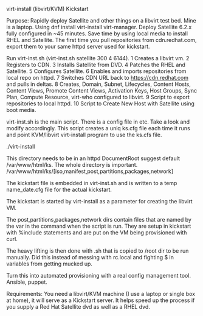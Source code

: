 virt-install (libvirt/KVM) Kickstart

Purpose:
Rapidly deploy Satellite and other things on a libvirt test bed. Mine is a laptop.
Using dnf install virt-install virt-manager. Deploy Satellite 6.2.x fully configured in ~45 minutes.
Save time by using local media to install RHEL and Satellite. The first time you pull repositories from cdn.redhat.com, export them to your same httpd server used for kickstart.

Run virt-inst.sh <vmname> <disc in GB> <vcpus> <mem> (virt-inst.sh satellite 300 4 6144).
1 Creates a libvirt vm.
2 Registers to CDN.
3 Installs Satellite from DVD.
4 Patches the RHEL and Satellite.
5 Configures Satellite.
6 Enables and imports repositories from local repo on httpd.
7 Switches CDN URL back to https://cdn.redhat.com and pulls in deltas.
8 Creates, Domain, Subnet, Lifecycles, Content Hosts, Content Views, Promote Content Views, Activation Keys, Host Groups, Sync Plan, Compute Resource, virt-who configured to libvirt.
9 Script to export repositories to local httpd.
10 Script to Create New Host with Satellite using boot media.

virt-inst.sh is the main script. There is a config file in etc. Take a look and modify accordingly.
This script creates a uniq ks.cfg file each time it runs and point KVM/libvirt virt-install program to use the ks.cfs file.

./virt-install <name> <disc MB> <mem> <vcpu>

This directory needs to be in an httpd DocumentRoot suggest default /var/www/html/ks.
The whole directory is important. /var/www/html/ks/[iso,manifest,post,partitions,packages,network]

The kickstart file is embedded in virt-inst.sh and is written to a temp name_date.cfg file for the actual kickstart.

The kickstart is started by virt-install as a parameter for creating the libvirt VM.

The post,partitions,packages,network dirs contain files that are named by the <name> var in the command when the script is run.
They are setup in kickstart with %include statements and are put on the VM being provisioned with curl.

The heavy lifting is then done with <name>.sh that is copied to /root dir to be run manually. Did this instead of messing with rc.local and fighting $ in variables from getting mucked up.

Turn this into automated provisioning with a real config management tool. Ansible, puppet.

Requirements:
You need a libvirt/KVM machine (I use a laptop or single box at home), it will serve as a Kickstart server. It helps speed up the process if you supply a Red Hat Satellite dvd as well as a RHEL dvd.
